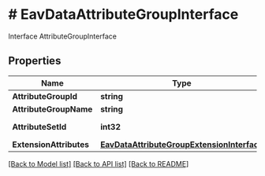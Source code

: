 # # EavDataAttributeGroupInterface
Interface AttributeGroupInterface

## Properties 


Name | Type | Description | Notes
------------ | ------------- | ------------- | -------------
**AttributeGroupId**| **string** | Id  | [optional]
**AttributeGroupName**| **string** | Name  | [optional]
**AttributeSetId**| **int32** | Attribute set id  | [optional]
**ExtensionAttributes**| [**EavDataAttributeGroupExtensionInterface**](EavDataAttributeGroupExtensionInterface.md) |   | [optional]


[[Back to Model list]](../../README.md#models) [[Back to API list]](../../README.md#endpoints) [[Back to README]](../../README.md)

